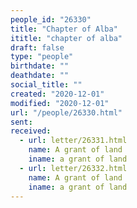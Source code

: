 ```yaml
---
people_id: "26330"
title: "Chapter of Alba"
ititle: "chapter of alba"
draft: false
type: "people"
birthdate: ""
deathdate: ""
social_title: ""
created: "2020-12-01"
modified: "2020-12-01"
url: "/people/26330.html"
sent:
received:
  - url: letter/26331.html
    name: A grant of land
    iname: a grant of land
  - url: letter/26332.html
    name: A grant of land
    iname: a grant of land
---
```


